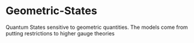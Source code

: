 # Geometric-States
Quantum States sensitive to geometric quantities. The models come from putting restrictions to higher gauge theories

